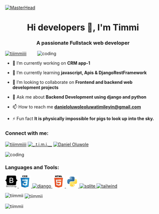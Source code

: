 [![MasterHead](https://https://i.pinimg.com/originals/ab/68/e6/ab68e6d38452d78ac98687865281c5c8.gif)](https://www.careerguide.com/)
<h1 align="center">Hi developers 👋, I'm Timmi</h1>
<h3 align="center">A passionate Fullstack web developer</h3>
<img align="right" alt="coding" width="400" src="https://camo.githubusercontent.com/5ddf73ad3a205111cf8c686f687fc216c2946a75005718c8da5b837ad9de78c9/68747470733a2f2f7468756d62732e6766796361742e636f6d2f4576696c4e657874446576696c666973682d736d616c6c2e676966">

<p align="left"> <a href="https://twitter.com/tiiimmiiii" target="blank"><img src="https://img.shields.io/twitter/follow/tiiimmiiii?logo=twitter&style=for-the-badge" alt="tiiimmiiii" /></a> </p>

- 🔭 I’m currently working on **CRM app-1**

- 🌱 I’m currently learning **javascript, Apis & DjangoRestFramework**

- 👯 I’m looking to collaborate on **Frontend and backend web development projects**

- 💬 Ask me about **Backend Development using django and python**

- 📫 How to reach me **danieloluwoleoluwatimileyin@gmail.com**

- ⚡ Fun fact **It is physically impossible for pigs to look up into the sky.**



<h3 align="left">Connect with me:</h3>
<p align="left">
<a href="https://twitter.com/tiiimmiiii" target="blank"><img align="center" src="https://raw.githubusercontent.com/rahuldkjain/github-profile-readme-generator/master/src/images/icons/Social/twitter.svg" alt="tiiimmiiii" height="30" width="40" /></a>
<a href="https://instagram.com/_.t.i.m.i.__" target="blank"><img align="center" src="https://raw.githubusercontent.com/rahuldkjain/github-profile-readme-generator/master/src/images/icons/Social/instagram.svg" alt="_.t.i.m.i.__" height="30" width="40" /></a>
<a href="https://linkedin.com/in/Daniel Oluwole" target="blank"><img align="center" src="https://raw.githubusercontent.com/rahuldkjain/github-profile-readme-generator/master/src/images/icons/Social/linked-in-alt.svg" alt="Daniel Oluwole" height="30" width="40" /></a>
</p>

<img align="center" alt="coding" width="400" src="https://camo.githubusercontent.com/cae12fddd9d6982901d82580bdf321d81fb299141098ca1c2d4891870827bf17/68747470733a2f2f6d69726f2e6d656469756d2e636f6d2f6d61782f313336302f302a37513379765349765f7430696f4a2d5a2e676966">


<h3 align="left">Languages and Tools:</h3>
<p align="left"> <a href="https://getbootstrap.com" target="_blank" rel="noreferrer"> <img src="https://raw.githubusercontent.com/devicons/devicon/master/icons/bootstrap/bootstrap-plain-wordmark.svg" alt="bootstrap" width="40" height="40"/> </a> <a href="https://www.w3schools.com/css/" target="_blank" rel="noreferrer"> <img src="https://raw.githubusercontent.com/devicons/devicon/master/icons/css3/css3-original-wordmark.svg" alt="css3" width="40" height="40"/> </a> <a href="https://www.djangoproject.com/" target="_blank" rel="noreferrer"> <img src="https://cdn.worldvectorlogo.com/logos/django.svg" alt="django" width="40" height="40"/> </a> <a href="https://www.w3.org/html/" target="_blank" rel="noreferrer"> <img src="https://raw.githubusercontent.com/devicons/devicon/master/icons/html5/html5-original-wordmark.svg" alt="html5" width="40" height="40"/> </a> <a href="https://www.python.org" target="_blank" rel="noreferrer"> <img src="https://raw.githubusercontent.com/devicons/devicon/master/icons/python/python-original.svg" alt="python" width="40" height="40"/> </a> <a href="https://www.sqlite.org/" target="_blank" rel="noreferrer"> <img src="https://www.vectorlogo.zone/logos/sqlite/sqlite-icon.svg" alt="sqlite" width="40" height="40"/> </a> <a href="https://tailwindcss.com/" target="_blank" rel="noreferrer"> <img src="https://www.vectorlogo.zone/logos/tailwindcss/tailwindcss-icon.svg" alt="tailwind" width="40" height="40"/> </a> </p>



<p><img align="left" src="https://github-readme-stats.vercel.app/api/top-langs?username=tiimmii&show_icons=true&locale=en&layout=compact" alt="tiimmii" /></p>

<p>&nbsp;<img align="center" src="https://github-readme-stats.vercel.app/api?username=tiimmii&show_icons=true&locale=en" alt="tiimmii" /></p>

<p><img align="center" src="https://github-readme-streak-stats.herokuapp.com/?user=tiimmii&" alt="tiimmii" /></p>

